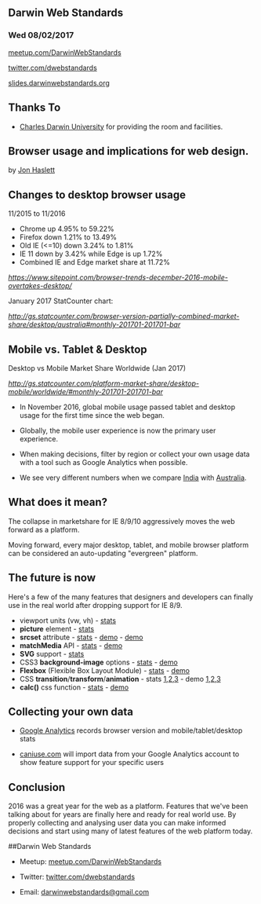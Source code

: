 ## Darwin Web Standards

### Wed 08/02/2017

[meetup.com/DarwinWebStandards](http://www.meetup.com/DarwinWebStandards/)

[twitter.com/dwebstandards](https://twitter.com/dwebstandards)

[slides.darwinwebstandards.org](http://slides.darwinwebstandards.org/)



## Thanks To

* [Charles Darwin University](http://cdu.edu.au/) for providing the room and facilities.



## Browser usage and implications for web design.

by [Jon Haslett](https://twitter.com/jonathanhaslett)


## Changes to desktop browser usage

11/2015 to 11/2016

* Chrome up 4.95% to 59.22%
* Firefox down 1.21% to 13.49%
* Old IE (<=10) down 3.24% to 1.81%
* IE 11 down by 3.42% while Edge is up 1.72%
* Combined IE and Edge market share at 11.72%

*https://www.sitepoint.com/browser-trends-december-2016-mobile-overtakes-desktop/*

January 2017 StatCounter chart:

*http://gs.statcounter.com/browser-version-partially-combined-market-share/desktop/australia#monthly-201701-201701-bar*


## Mobile vs. Tablet & Desktop

Desktop vs Mobile Market Share Worldwide (Jan 2017)

*http://gs.statcounter.com/platform-market-share/desktop-mobile/worldwide/#monthly-201701-201701-bar*

* In November 2016, global mobile usage passed tablet and desktop usage for the first time since the web began.

* Globally, the mobile user experience is now the primary user experience.

* When making decisions, filter by region or collect your own usage data with a tool such as Google Analytics when possible.

* We see very different numbers when we compare [India](http://gs.statcounter.com/platform-market-share/desktop-mobile/india#monthly-201701-201701-bar) with [Australia](http://gs.statcounter.com/platform-market-share/desktop-mobile/australia#monthly-201701-201701-bar).



## What does it mean?

The collapse in marketshare for IE 8/9/10 aggressively moves the web forward as a platform.

Moving forward, every major desktop, tablet, and mobile browser platform can be considered an auto-updating "evergreen" platform.


## The future is now

Here's a few of the many features that designers and developers can finally use in the real world after dropping support for IE 8/9.

* viewport units (vw, vh) - [stats](http://caniuse.com/#search=vw)
* **picture** element - [stats](http://caniuse.com/#search=picture%20element)
* **srcset** attribute - [stats](http://caniuse.com/#search=srcset) - [demo](https://codepen.io/bradfrost/pen/fcltn) - [demo](https://codepen.io/Kseso/pen/AHBnJ)
* **matchMedia** API - [stats](http://caniuse.com/#search=matchmedia%20API) - [demo](https://codepen.io/svinkle/pen/owmgy)
* **SVG** support - [stats](http://caniuse.com/#search=svg)
* CSS3 **background-image** options - [stats](http://caniuse.com/#search=CSS3%20Background-image%20options) - [demo](https://codepen.io/herihehe/pen/aLwGt)
* **Flexbox** (Flexible Box Layout Module) - [stats](http://caniuse.com/#feat=flexbox) - [demo](https://codepen.io/HugoGiraudel/pen/LklCv)
* CSS **transition**/**transform**/**animation** - stats [1](http://caniuse.com/#search=CSS3%20Transitions),[2](http://caniuse.com/#search=transform),[3](http://caniuse.com/#search=CSS%20animation) - demo [1](https://codepen.io/gregh/pen/wgBKJX),[2](https://codepen.io/LFeh/pen/ICkwe),[3](https://codepen.io/bh/pen/JBlCc)
* **calc()** css function - [stats](http://caniuse.com/#search=matchmedia%20API) - [demo](https://codepen.io/sebastianekstrom/pen/lmLHK)



## Collecting your own data

* [Google Analytics](https://www.google.com/analytics/analytics/#?modal_active=none) records browser version and mobile/tablet/desktop stats

* [caniuse.com](http://caniuse.com) will import data from your Google Analytics account to show feature support for your specific users



## Conclusion

2016 was a great year for the web as a platform. Features that we've been talking about for years are finally here and ready for real world use. By properly collecting and analysing user data you can make informed decisions and start using many of latest features of the web platform today.


##Darwin Web Standards

* Meetup: [meetup.com/DarwinWebStandards](http://www.meetup.com/DarwinWebStandards/)

* Twitter: [twitter.com/dwebstandards](https://twitter.com/dwebstandards)

* Email: [darwinwebstandards@gmail.com](mailto:darwinwebstandards@gmail.com)
